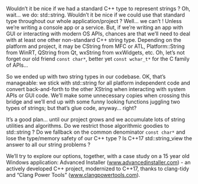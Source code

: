 Wouldn’t it be nice if we had a standard C++ type to represent strings ? Oh, wait... we do: std::string. Wouldn’t it be nice if we could use that standard type throughout our whole application/project ? Well… we can’t ! Unless we’re writing a console app or a service. But, if we’re writing an app with GUI or interacting with modern OS APIs, chances are that we’ll need to deal with at least one other non-standard C++ string type. Depending on the platform and project, it may be CString from MFC or ATL, Platform::String from WinRT, QString from Qt, wxString from wxWidgets, etc. Oh, let’s not forget our old friend `const char*`, better yet `const wchar_t*` for the C family of APIs…

So we ended up with two string types in our codebase. OK, that’s manageable: we stick with std::string for all platform independent code and convert back-and-forth to the other XString when interacting with system APIs or GUI code. We’ll make some unnecessary copies when crossing this bridge and we’ll end up with some funny looking functions juggling two types of strings; but that’s glue code, anyway… right?

It’s a good plan... until our project grows and we accumulate lots of string utilities and algorithms. Do we restrict those algorithmic goodies to std::string ? Do we fallback on the common denominator `const char*` and lose the type/memory safety of our C++ type ? Is C++17 std::string_view the answer to all our string problems ?

We’ll try to explore our options, together, with a case study on a 15 year old Windows application: Advanced Installer (www.advancedinstaller.com) - an actively developed C++ project, modernized to C++17, thanks to clang-tidy and “Clang Power Tools” (www.clangpowertools.com).